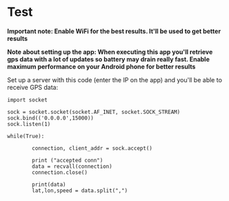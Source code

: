 # Test

__Important note: Enable WiFi for the best results. It'll be used to get better results__

__Note about setting up the app: When executing this app you'll retrieve gps data with a lot of updates so battery may drain really fast. Enable maximum performance on your Android phone for better results__

Set up a server with this code (enter the IP on the app) and you'll be able to receive GPS data:

```
import socket

sock = socket.socket(socket.AF_INET, socket.SOCK_STREAM)
sock.bind(('0.0.0.0',15000))
sock.listen(1)

while(True):

        connection, client_addr = sock.accept()

        print ("accepted conn")
        data = recvall(connection)
        connection.close()

        print(data)
        lat,lon,speed = data.split(",")
